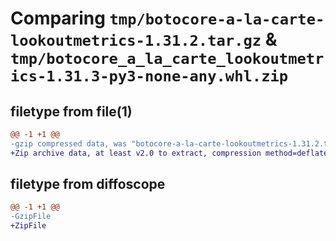 # Comparing `tmp/botocore-a-la-carte-lookoutmetrics-1.31.2.tar.gz` & `tmp/botocore_a_la_carte_lookoutmetrics-1.31.3-py3-none-any.whl.zip`

## filetype from file(1)

```diff
@@ -1 +1 @@
-gzip compressed data, was "botocore-a-la-carte-lookoutmetrics-1.31.2.tar", last modified: Wed Jul 12 01:44:46 2023, max compression
+Zip archive data, at least v2.0 to extract, compression method=deflate
```

## filetype from diffoscope

```diff
@@ -1 +1 @@
-GzipFile
+ZipFile
```

